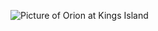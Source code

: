 ![Picture of Orion at Kings Island](https://cdn-cloudfront.cfauthx.com/binaries/content/gallery/kings-island/media-gallery/play/rides/ki-orion-mg7.jpg)
